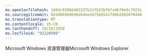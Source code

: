 ```yaml
---
ms.openlocfilehash: 1d44c93866403327b21fb23bfbfa4bf9e0c7923c
ms.sourcegitcommit: 02dd069b9696eb4eee675b6541f86b2602076448
ms.translationtype: MT
ms.contentlocale: zh-CN
ms.lasthandoff: 10/20/2020
ms.locfileid: "92228998"
---
```

<span data-ttu-id="a76c6-101">Microsoft Windows 资源管理器</span><span class="sxs-lookup"><span data-stu-id="a76c6-101">Microsoft Windows Explorer</span></span>
